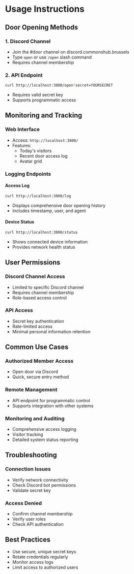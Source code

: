 # Usage Instructions

## Door Opening Methods

### 1. Discord Channel
- Join the #door channel on discord.commonshub.brussels
- Type `open` or use `/open` slash command
- Requires channel membership

### 2. API Endpoint
```bash
curl http://localhost:3000/open?secret=YOURSECRET
```
- Requires valid secret key
- Supports programmatic access

## Monitoring and Tracking

### Web Interface
- Access: `http://localhost:3000/`
- Features:
  * Today's visitors
  * Recent door access log
  * Avatar grid

### Logging Endpoints

#### Access Log
```bash
curl http://localhost:3000/log
```
- Displays comprehensive door opening history
- Includes timestamp, user, and agent

#### Device Status
```bash
curl http://localhost:3000/status
```
- Shows connected device information
- Provides network health status

## User Permissions

### Discord Channel Access
- Limited to specific Discord channel
- Requires channel membership
- Role-based access control

### API Access
- Secret key authentication
- Rate-limited access
- Minimal personal information retention

## Common Use Cases

### Authorized Member Access
- Open door via Discord
- Quick, secure entry method

### Remote Management
- API endpoint for programmatic control
- Supports integration with other systems

### Monitoring and Auditing
- Comprehensive access logging
- Visitor tracking
- Detailed system status reporting

## Troubleshooting

### Connection Issues
- Verify network connectivity
- Check Discord bot permissions
- Validate secret key

### Access Denied
- Confirm channel membership
- Verify user roles
- Check API authentication

## Best Practices
- Use secure, unique secret keys
- Rotate credentials regularly
- Monitor access logs
- Limit access to authorized users
